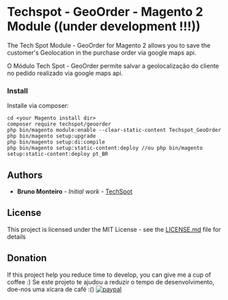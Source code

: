 # Techspot - GeoOrder - Magento 2 Module ((under development !!!))

The Tech Spot Module - GeoOrder for Magento 2 allows you to save the customer's Geolocation in the purchase order via google maps api.

O Módulo Tech Spot - GeoOrder permite salvar a geolocalização do cliente no pedido realizado via google maps api.


### Install

Installe via composer:

```
cd <your Magento install dir>
composer require techspot/geoorder
php bin/magento module:enable --clear-static-content Techspot_GeoOrder
php bin/magento setup:upgrade
php bin/magento setup:di:compile
php bin/magento setup:static-content:deploy //ou php bin/magento setup:static-content:deploy pt_BR
```

## Authors

* **Bruno Monteiro** - *Initial work* - [TechSpot](https://github.com/techspotbr)

## License

This project is licensed under the MIT License - see the [LICENSE.md](LICENSE.md) file for details

## Donation
If this project help you reduce time to develop, you can give me a cup of coffee :) 
Se este projeto te ajudou a reduzir o tempo de desenvolvimento, doe-nos uma xícara de café :()
[![paypal](https://www.paypalobjects.com/en_US/i/btn/btn_donateCC_LG.gif)](https://www.paypal.com/cgi-bin/webscr?cmd=_donations&business=techspot%40techspot%2ecom%2ebr&lc=BR&item_name=TechSpot&currency_code=BRL&bn=PP%2dDonationsBF%3abtn_donateCC_LG%2egif%3aNonHosted)